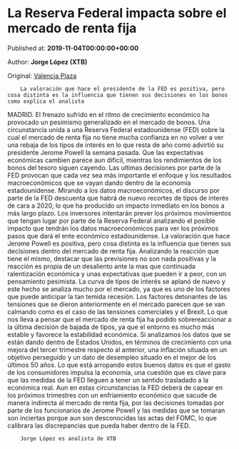 
# La Reserva Federal impacta sobre el mercado de renta fija

Published at: **2019-11-04T00:00:00+00:00**

Author: **Jorge López (XTB)**

Original: [Valencia Plaza](https://valenciaplaza.com/la-reserva-federal-impacta-sobre-el-mercado-de-renta-fija)


        La valoración que hace el presidente de la FED es positiva, pero cosa distinta es la influencia que tienen sus decisiones en los bonos como explica el analista
      
MADRID. El frenazo sufrido en el ritmo de crecimiento económico ha provocado un pesimismo generalizado en el mercado de bonos. Una circunstancia unida a una Reserva Federal estadounidense (FED) sobre la cual el mercado de renta fija no tiene mucha confianza en no volver a ver una rebaja de los tipos de interés en lo que resta de año como advirtió su presidente Jerome Powell la semana pasada.
Que las expectativas económicas cambien parece aun difícil, mientras los rendimientos de los bonos del tesoro siguen cayendo. Las ultimas decisiones por parte de la FED provocan que cada vez sea más importante el enfoque y los resultados macroeconómicos que se vayan dando dentro de la economía estadounidense. Mirando a los datos macroeconómicos, el discurso por parte de la FED descuenta que habrá de nuevo recortes de tipos de interés de cara a 2020, lo que ha producido un impacto inmediato en los bonos a más largo plazo.
Los inversores intentarán prever los próximos movimientos que tengan lugar por parte de la Reserva Federal analizando el posible impacto que tendrán los datos macroeconómicos para ver los próximos pasos que dará el ente económico estadounidense. La valoración que hace Jerome Powell es positiva, pero cosa distinta es la influencia que tienen sus decisiones dentro del mercado de renta fija. Analizando la reacción que tiene el mismo, destacar que las previsiones no son nada positivas y la reacción es propia de un desaliento ante la mas que continuada ralentización económica y unas expectativas que pueden ir a peor, con un pensamiento pesimista.
La curva de tipos de interés se aplanó de nuevo y este hecho se analiza mucho por el mercado, ya que es uno de los factores que puede anticipar la tan temida recesión. Los factores detonantes de las tensiones que se dieron anteriormente en el mercado parecen que se van calmando como es el caso de las tensiones comerciales y el Brexit. Lo que nos lleva a pensar que el mercado de renta fija ha podido sobrereaccionar a la última decisión de bajada de tipos, ya que el entorno es mucho más estable y favorece la estabilidad económica.
Si analizamos los datos que se están dando dentro de Estados Unidos, en términos de crecimiento con una mejora del tercer trimestre respecto al anterior, una inflación situada en un objetivo perseguido y un dato de desempleo situado en el mejor de los últimos 50 años. Lo que está arropando estos buenos datos es que el gasto de los consumidores impulsa la economía, una cuestión que es clave para que las medidas de la FED lleguen a tener un sentido trasladado a la económica real.
Aun en estas circunstancias la FED deberá de capear en los próximos trimestres con un enfriamiento económico que sacude de manera indirecta al mercado de renta fija, por las decisiones tomadas por parte de los funcionarios de Jerome Powell y las medidas que se tomaran son inciertas porque aun son desconocidas las actas del FOMC, lo que calibrara las discrepancias que pueda haber dentro de la FED.

        Jorge López es analista de XTB
      
